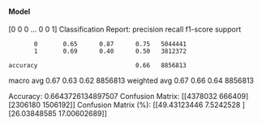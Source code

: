 #### Model
[0 0 0 ... 0 0 1]
Classification Report:
              precision    recall  f1-score   support

           0       0.65      0.87      0.75   5044441
           1       0.69      0.40      0.50   3812372

    accuracy                           0.66   8856813
   macro avg       0.67      0.63      0.62   8856813
weighted avg       0.67      0.66      0.64   8856813

Accuracy: 0.6643726134897507
Confusion Matrix:
[[4378032  666409]
 [2306180 1506192]]
Confusion Matrix (%):
[[49.43123446  7.5242528 ]
 [26.03848585 17.00602689]]
